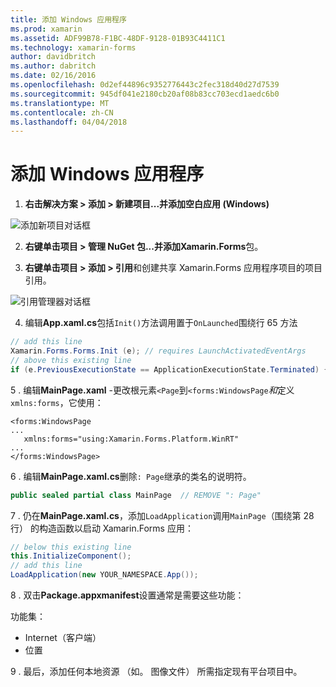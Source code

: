 ```yaml
---
title: 添加 Windows 应用程序
ms.prod: xamarin
ms.assetid: ADF99B78-F1BC-48DF-9128-01B93C4411C1
ms.technology: xamarin-forms
author: davidbritch
ms.author: dabritch
ms.date: 02/16/2016
ms.openlocfilehash: 0d2ef44896c9352776443c2fec318d40d27d7539
ms.sourcegitcommit: 945df041e2180cb20af08b83cc703ecd1aedc6b0
ms.translationtype: MT
ms.contentlocale: zh-CN
ms.lasthandoff: 04/04/2018
---
```

# <a name="adding-a-windows-app"></a>添加 Windows 应用程序


1. **右击解决方案 > 添加 > 新建项目...**并添加**空白应用 (Windows)**

 ![](tablet-images/add-wu.png "添加新项目对话框")

2. **右键单击项目 > 管理 NuGet 包...**并添加**Xamarin.Forms**包。

3. **右键单击项目 > 添加 > 引用**和创建共享 Xamarin.Forms 应用程序项目的项目引用。

  ![](tablet-images/addref.png "引用管理器对话框")

4. 编辑**App.xaml.cs**包括`Init()`方法调用置于`OnLaunched`围绕行 65 方法

```csharp
// add this line
Xamarin.Forms.Forms.Init (e); // requires LaunchActivatedEventArgs
// above this existing line
if (e.PreviousExecutionState == ApplicationExecutionState.Terminated) {}
```

 5 . 编辑**MainPage.xaml** -更改根元素`<Page`到`<forms:WindowsPage`*和*定义`xmlns:forms`，它使用：

```xaml
<forms:WindowsPage
...
   xmlns:forms="using:Xamarin.Forms.Platform.WinRT"
...
</forms:WindowsPage>
```


 6 . 编辑**MainPage.xaml.cs**删除`: Page`继承的类名的说明符。

```csharp
public sealed partial class MainPage  // REMOVE ": Page"
```

 7 . 仍在**MainPage.xaml.cs**，添加`LoadApplication`调用`MainPage`（围绕第 28 行） 的构造函数以启动 Xamarin.Forms 应用：

```csharp
// below this existing line
this.InitializeComponent();
// add this line
LoadApplication(new YOUR_NAMESPACE.App());
```

8 . 双击**Package.appxmanifest**设置通常是需要这些功能：

  功能集：

  * Internet（客户端）
  * 位置

9 . 最后，添加任何本地资源 （如。 图像文件） 所需指定现有平台项目中。

